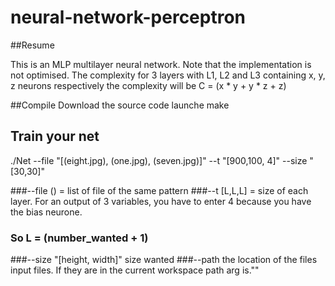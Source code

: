 # neural-network-perceptron

##Resume
  
  This is an MLP multilayer neural network.
Note that the implementation is not optimised. The complexity for 3 layers with L1, L2 and L3 containing x, y, z neurons respectively the complexity will be C = (x * y + y * z + z) 

##Compile 
Download the source code
launche make
## Train your net
./Net --file "[(eight.jpg), (one.jpg), (seven.jpg)]" --t "[900,100, 4]" --size "[30,30]"

###--file () = list of file of the same pattern
###--t [L,L,L] = size of each layer. For an output of 3 variables, you have to enter 4 because you have the bias neurone.
### So L = (number_wanted + 1)
###--size "[height, width]" size wanted
###--path the location of the files input files. If they are in the current workspace path arg is.""
